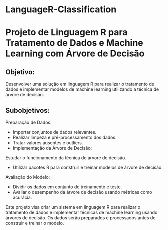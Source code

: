 # LanguageR-Classification

# Projeto de Linguagem R para Tratamento de Dados e Machine Learning com Árvore de Decisão

## Objetivo:

Desenvolver uma solução em linguagem R para realizar o tratamento de dados e implementar modelos de machine learning utilizando a técnica de árvore de decisão.

## Subobjetivos:

Preparação de Dados:

- Importar conjuntos de dados relevantes.
- Realizar limpeza e pré-processamento dos dados.
- Tratar valores ausentes e outliers.
- Implementação da Árvore de Decisão:

Estudar o funcionamento da técnica de árvore de decisão.

- Utilizar pacotes R para construir e treinar modelos de árvore de decisão.

Avaliação do Modelo:

- Dividir os dados em conjunto de treinamento e teste.
- Avaliar o desempenho da árvore de decisão usando métricas como acurácia.

Este projeto visa criar um sistema em linguagem R para realizar o tratamento de dados e implementar técnicas de machine learning usando árvores de decisão. Os dados serão preparados e processados antes de construir e treinar o modelo.
